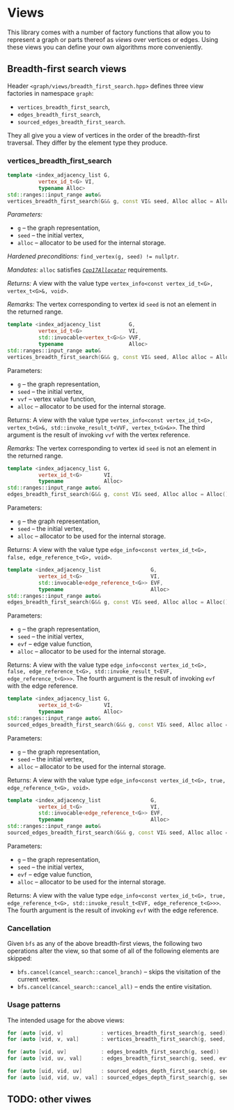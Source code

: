 # Views

This library comes with a number of factory functions that allow you to represent 
a graph or parts thereof as _views_ over vertices or edges. Using these views you can 
define your own algorithms more conveniently.


## Breadth-first search views

Header `<graph/views/breadth_first_search.hpp>` defines three view factories in namespace `graph`:

 * `vertices_breadth_first_search`,
 * `edges_breadth_first_search`,
 * `sourced_edges_breadth_first_search`.

They all give you a view of vertices in the order of the breadth-first traversal. 
They differ by the element type they produce.

### vertices_breadth_first_search

```c++
template <index_adjacency_list G, 
          vertex_id_t<G> VI, 
          typename Alloc>
std::ranges::input_range auto&
vertices_breadth_first_search(G&& g, const VI& seed, Alloc alloc = Alloc());
```

 
*Parameters:*

 * `g` – the graph representation,
 * `seed` – the initial vertex,
 * `alloc` – allocator to be used for the internal storage.

*Hardened preconditions:* `find_vertex(g, seed) != nullptr`.

*Mandates:* `alloc` satisfies [<code><em>Cpp17Allocator</em></code>](https://eel.is/c++draft/allocator.requirements) requirements.
 
*Returns:* A view with the value type 
         `vertex_info<const vertex_id_t<G>, vertex_t<G>&, void>`.
         
*Remarks:* The vertex corresponding to vertex id `seed` is not an element in the returned range.
 
 
```c++
template <index_adjacency_list         G, 
          vertex_id_t<G>               VI, 
          std::invocable<vertex_t<G>&> VVF, 
          typename                     Alloc>
std::ranges::input_range auto&
vertices_breadth_first_search(G&& g, const VI& seed, Alloc alloc = Alloc());
```

Parameters:

 * `g` – the graph representation,
 * `seed` – the initial vertex,
 * `vvf` – vertex value function,
 * `alloc` – allocator to be used for the internal storage.
 
Returns: A view  with the value type 
         `vertex_info<const vertex_id_t<G>, vertex_t<G>&, std::invoke_result_t<VVF, vertex_t<G>&>>`.
         The third argument is the result of invoking `vvf` with the vertex reference.

*Remarks:* The vertex corresponding to vertex id `seed` is not an element in the returned range.

```c++
template <index_adjacency_list G, 
          vertex_id_t<G>       VI, 
          typename             Alloc>
std::ranges::input_range auto&
edges_breadth_first_search(G&& g, const VI& seed, Alloc alloc = Alloc());
```
 
Parameters:

 * `g` – the graph representation,
 * `seed` – the initial vertex,
 * `alloc` – allocator to be used for the internal storage.
 
Returns: A view with the value type 
         `edge_info<const vertex_id_t<G>, false, edge_reference_t<G>, void>`.
 
 
```c++
template <index_adjacency_list                G, 
          vertex_id_t<G>                      VI, 
          std::invocable<edge_reference_t<G>> EVF,
          typename                            Alloc>
std::ranges::input_range auto&
edges_breadth_first_search(G&& g, const VI& seed, Alloc alloc = Alloc());
```

Parameters:

 * `g` – the graph representation,
 * `seed` – the initial vertex,
 * `evf` – edge value function,
 * `alloc` – allocator to be used for the internal storage.
 
Returns: A view with the value type 
         `edge_info<const vertex_id_t<G>, false, edge_reference_t<G>, std::invoke_result_t<EVF, edge_reference_t<G>>>`.
         The fourth argument is the result of invoking `evf` with the edge reference.



```c++
template <index_adjacency_list G, 
          vertex_id_t<G>       VI, 
          typename             Alloc>
std::ranges::input_range auto& 
sourced_edges_breadth_first_search(G&& g, const VI& seed, Alloc alloc = Alloc());
```
 
Parameters:

 * `g` – the graph representation,
 * `seed` – the initial vertex,
 * `alloc` – allocator to be used for the internal storage.
 
Returns: A view with the value type 
         `edge_info<const vertex_id_t<G>, true, edge_reference_t<G>, void>`.
 
 
```c++
template <index_adjacency_list                G, 
          vertex_id_t<G>                      VI, 
          std::invocable<edge_reference_t<G>> EVF,
          typename                            Alloc>
std::ranges::input_range auto&
sourced_edges_breadth_first_search(G&& g, const VI& seed, Alloc alloc = Alloc());
```

Parameters:

 * `g` – the graph representation,
 * `seed` – the initial vertex,
 * `evf` – edge value function,
 * `alloc` – allocator to be used for the internal storage.
 
Returns: A view with the value type 
         `edge_info<const vertex_id_t<G>, true, edge_reference_t<G>, std::invoke_result_t<EVF, edge_reference_t<G>>>`.
         The fourth argument is the result of invoking `evf` with the edge reference.


### Cancellation

Given `bfs` as any of the above breadth-first views, the following two operations 
alter the view, so that some of all of the following elements are skipped:

 * `bfs.cancel(cancel_search::cancel_branch)` – skips the visitation of the current vertex.
 * `bfs.cancel(cancel_search::cancel_all)` – ends the entire visitation.

### Usage patterns

The intended usage for the above views:
 
```c++
for (auto [vid, v]            : vertices_breadth_first_search(g, seed))         {}
for (auto [vid, v, val]       : vertices_breadth_first_search(g, seed, vvf))    {}

for (auto [vid, uv]           : edges_breadth_first_search(g, seed))            {}
for (auto [vid, uv, val]      : edges_breadth_first_search(g, seed, evf))       {}

for (auto [uid, vid, uv]      : sourced_edges_depth_first_search(g, seed))      {}
for (auto [uid, vid, uv, val] : sourced_edges_depth_first_search(g, seed, evf)) {}
```

## TODO: other viwes